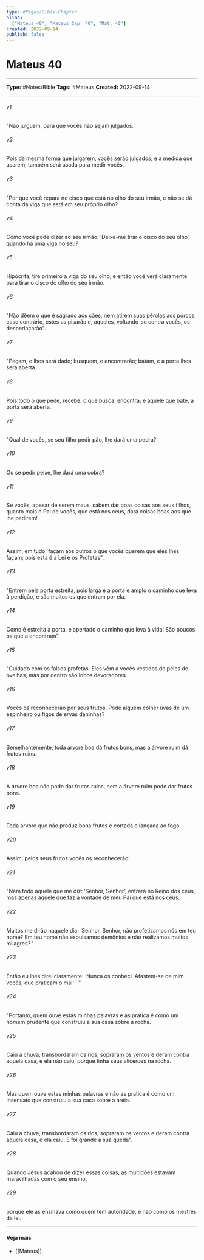 ```yaml
---
type: #Pages/Bible-Chapter
alias:
  ["Mateus 40", "Mateus Cap. 40", "Mat. 40"]
created: 2022-09-14
publish: false
---
```


# Mateus 40

---

**Type:** #Notes/Bible
**Tags:** #Mateus
**Created:** 2022-09-14

---

###### v1
"Não julguem, para que vocês não sejam julgados.
###### v2
Pois da mesma forma que julgarem, vocês serão julgados; e a medida que usarem, também será usada para medir vocês.
###### v3
"Por que você repara no cisco que está no olho do seu irmão, e não se dá conta da viga que está em seu próprio olho?
###### v4
Como você pode dizer ao seu irmão: ‘Deixe-me tirar o cisco do seu olho’, quando há uma viga no seu?
###### v5
Hipócrita, tire primeiro a viga do seu olho, e então você verá claramente para tirar o cisco do olho do seu irmão.
###### v6
"Não dêem o que é sagrado aos cães, nem atirem suas pérolas aos porcos; caso contrário, estes as pisarão e, aqueles, voltando-se contra vocês, os despedaçarão".
###### v7
"Peçam, e lhes será dado; busquem, e encontrarão; batam, e a porta lhes será aberta.
###### v8
Pois todo o que pede, recebe; o que busca, encontra; e àquele que bate, a porta será aberta.
###### v9
"Qual de vocês, se seu filho pedir pão, lhe dará uma pedra?
###### v10
Ou se pedir peixe, lhe dará uma cobra?
###### v11
Se vocês, apesar de serem maus, sabem dar boas coisas aos seus filhos, quanto mais o Pai de vocês, que está nos céus, dará coisas boas aos que lhe pedirem!
###### v12
Assim, em tudo, façam aos outros o que vocês querem que eles lhes façam; pois esta é a Lei e os Profetas".
###### v13
"Entrem pela porta estreita, pois larga é a porta e amplo o caminho que leva à perdição, e são muitos os que entram por ela.
###### v14
Como é estreita a porta, e apertado o caminho que leva à vida! São poucos os que a encontram".
###### v15
"Cuidado com os falsos profetas. Eles vêm a vocês vestidos de peles de ovelhas, mas por dentro são lobos devoradores.
###### v16
Vocês os reconhecerão por seus frutos. Pode alguém colher uvas de um espinheiro ou figos de ervas daninhas?
###### v17
Semelhantemente, toda árvore boa dá frutos bons, mas a árvore ruim dá frutos ruins.
###### v18
A árvore boa não pode dar frutos ruins, nem a árvore ruim pode dar frutos bons.
###### v19
Toda árvore que não produz bons frutos é cortada e lançada ao fogo.
###### v20
Assim, pelos seus frutos vocês os reconhecerão!
###### v21
"Nem todo aquele que me diz: ‘Senhor, Senhor’, entrará no Reino dos céus, mas apenas aquele que faz a vontade de meu Pai que está nos céus.
###### v22
Muitos me dirão naquele dia: ‘Senhor, Senhor, não profetizamos nós em teu nome? Em teu nome não expulsamos demônios e não realizamos muitos milagres? ’
###### v23
Então eu lhes direi claramente: ‘Nunca os conheci. Afastem-se de mim vocês, que praticam o mal! ’ "
###### v24
"Portanto, quem ouve estas minhas palavras e as pratica é como um homem prudente que construiu a sua casa sobre a rocha.
###### v25
Caiu a chuva, transbordaram os rios, sopraram os ventos e deram contra aquela casa, e ela não caiu, porque tinha seus alicerces na rocha.
###### v26
Mas quem ouve estas minhas palavras e não as pratica é como um insensato que construiu a sua casa sobre a areia.
###### v27
Caiu a chuva, transbordaram os rios, sopraram os ventos e deram contra aquela casa, e ela caiu. E foi grande a sua queda".
###### v28
Quando Jesus acabou de dizer essas coisas, as multidões estavam maravilhadas com o seu ensino,
###### v29
porque ele as ensinava como quem tem autoridade, e não como os mestres da lei.


---

#### Veja mais

- [[Mateus]]
